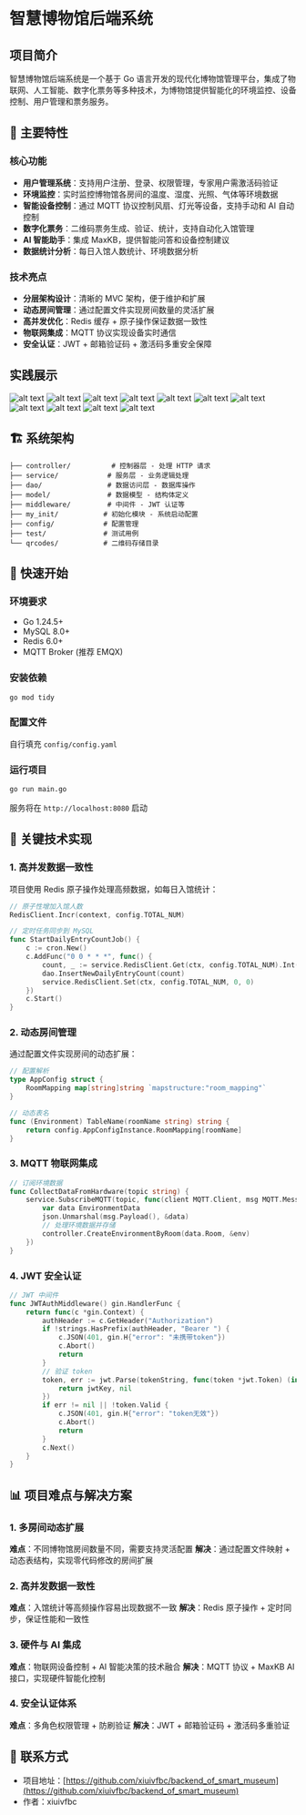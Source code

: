 # 智慧博物馆后端系统

## 项目简介

智慧博物馆后端系统是一个基于 Go 语言开发的现代化博物馆管理平台，集成了物联网、人工智能、数字化票务等多种技术，为博物馆提供智能化的环境监控、设备控制、用户管理和票务服务。

## 🌟 主要特性

### 核心功能
- **用户管理系统**：支持用户注册、登录、权限管理，专家用户需激活码验证
- **环境监控**：实时监控博物馆各房间的温度、湿度、光照、气体等环境数据
- **智能设备控制**：通过 MQTT 协议控制风扇、灯光等设备，支持手动和 AI 自动控制
- **数字化票务**：二维码票务生成、验证、统计，支持自动化入馆管理
- **AI 智能助手**：集成 MaxKB，提供智能问答和设备控制建议
- **数据统计分析**：每日入馆人数统计、环境数据分析

### 技术亮点
- **分层架构设计**：清晰的 MVC 架构，便于维护和扩展
- **动态房间管理**：通过配置文件实现房间数量的灵活扩展
- **高并发优化**：Redis 缓存 + 原子操作保证数据一致性
- **物联网集成**：MQTT 协议实现设备实时通信
- **安全认证**：JWT + 邮箱验证码 + 激活码多重安全保障

## 实践展示
![alt text](c54c4ea4a0ef83dcf731a91d31350242.png)
![alt text](62dda82c7a0b86766ba07e7ddaa21c88.png)
![alt text](5d44f59b9ec1d4cd2b9db53e42f7809e.png)
![alt text](9e0cb61ecffd825e83dbe04b3c0ba18c.png)
![alt text](860202a574621cab20c2330a4ad014b8.png)
![alt text](a0cd496541c3d492ae6a838ecb0b65fd.png)
![alt text](4ad04a1fb8e7b29b0f7cd49036f43284.png)
![alt text](69ff61bff3ed66995cc8cce818c6fb2b.png)
![alt text](197faefa32fc1c7e1c6b076747329876.png)
![alt text](94d898fea30667a511e878ad86580117.png)
![alt text](3c694294efe834c0ce00ece418af8bac.png)

## 🏗️ 系统架构

```
├── controller/          # 控制器层 - 处理 HTTP 请求
├── service/            # 服务层 - 业务逻辑处理
├── dao/                # 数据访问层 - 数据库操作
├── model/              # 数据模型 - 结构体定义
├── middleware/         # 中间件 - JWT 认证等
├── my_init/           # 初始化模块 - 系统启动配置
├── config/            # 配置管理
├── test/              # 测试用例
└── qrcodes/           # 二维码存储目录
```

## 🚀 快速开始

### 环境要求

- Go 1.24.5+
- MySQL 8.0+
- Redis 6.0+
- MQTT Broker (推荐 EMQX)

### 安装依赖

```bash
go mod tidy
```

### 配置文件

自行填充 `config/config.yaml`


### 运行项目

```bash
go run main.go
```

服务将在 `http://localhost:8080` 启动

## 🔧 关键技术实现

### 1. 高并发数据一致性

项目使用 Redis 原子操作处理高频数据，如每日入馆统计：

```go
// 原子性增加入馆人数
RedisClient.Incr(context, config.TOTAL_NUM)

// 定时任务同步到 MySQL
func StartDailyEntryCountJob() {
    c := cron.New()
    c.AddFunc("0 0 * * *", func() {
        count, _ := service.RedisClient.Get(ctx, config.TOTAL_NUM).Int()
        dao.InsertNewDailyEntryCount(count)
        service.RedisClient.Set(ctx, config.TOTAL_NUM, 0, 0)
    })
    c.Start()
}
```

### 2. 动态房间管理

通过配置文件实现房间的动态扩展：

```go
// 配置解析
type AppConfig struct {
    RoomMapping map[string]string `mapstructure:"room_mapping"`
}

// 动态表名
func (Environment) TableName(roomName string) string {
    return config.AppConfigInstance.RoomMapping[roomName]
}
```

### 3. MQTT 物联网集成

```go
// 订阅环境数据
func CollectDataFromHardware(topic string) {
    service.SubscribeMQTT(topic, func(client MQTT.Client, msg MQTT.Message) {
        var data EnvironmentData
        json.Unmarshal(msg.Payload(), &data)
        // 处理环境数据并存储
        controller.CreateEnvironmentByRoom(data.Room, &env)
    })
}
```

### 4. JWT 安全认证

```go
// JWT 中间件
func JWTAuthMiddleware() gin.HandlerFunc {
    return func(c *gin.Context) {
        authHeader := c.GetHeader("Authorization")
        if !strings.HasPrefix(authHeader, "Bearer ") {
            c.JSON(401, gin.H{"error": "未携带token"})
            c.Abort()
            return
        }
        // 验证 token
        token, err := jwt.Parse(tokenString, func(token *jwt.Token) (interface{}, error) {
            return jwtKey, nil
        })
        if err != nil || !token.Valid {
            c.JSON(401, gin.H{"error": "token无效"})
            c.Abort()
            return
        }
        c.Next()
    }
}
```

## 📊 项目难点与解决方案

### 1. 多房间动态扩展
**难点**：不同博物馆房间数量不同，需要支持灵活配置
**解决**：通过配置文件映射 + 动态表结构，实现零代码修改的房间扩展

### 2. 高并发数据一致性
**难点**：入馆统计等高频操作容易出现数据不一致
**解决**：Redis 原子操作 + 定时同步，保证性能和一致性

### 3. 硬件与 AI 集成
**难点**：物联网设备控制 + AI 智能决策的技术融合
**解决**：MQTT 协议 + MaxKB AI 接口，实现硬件智能化控制

### 4. 安全认证体系
**难点**：多角色权限管理 + 防刷验证
**解决**：JWT + 邮箱验证码 + 激活码多重验证


## 📧 联系方式

- 项目地址：[https://github.com/xiuivfbc/backend_of_smart_museum](https://github.com/xiuivfbc/backend_of_smart_museum)
- 作者：xiuivfbc
